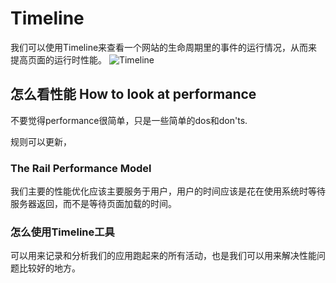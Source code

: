 # Timeline
我们可以使用Timeline来查看一个网站的生命周期里的事件的运行情况，从而来提高页面的运行时性能。
![Timeline](../../images/timeline.png)

## 怎么看性能 How to look at performance
不要觉得performance很简单，只是一些简单的dos和don'ts.

规则可以更新，

### The Rail Performance Model
我们主要的性能优化应该主要服务于用户，用户的时间应该是花在使用系统时等待服务器返回，而不是等待页面加载的时间。

### 怎么使用Timeline工具
可以用来记录和分析我们的应用跑起来的所有活动，也是我们可以用来解决性能问题比较好的地方。